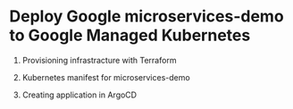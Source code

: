 # Deploy Google microservices-demo to Google Managed Kubernetes

1. Provisioning infrastracture with Terraform

2. Kubernetes manifest for microservices-demo

3. Creating application in ArgoCD
